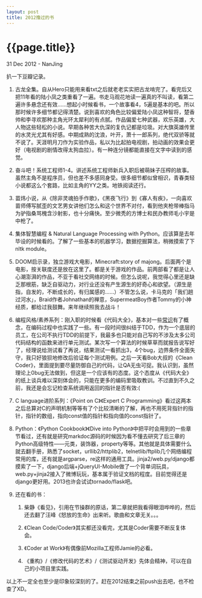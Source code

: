 ```yaml
---
layout: post
title: 2012撸过的书 
---
```


{{page.title}}
==============

<p class="meta">31 Dec 2012 - NanJing</p>

扒一下豆瓣记录。

1.	古龙全集。自从Hero只能用来看txt之后就老老实实把古龙啃完了。看完后又把11年看的陆小凤之类重看了一遍。书走马观花地读一遍真的不叫读，看第二遍许多悬念还有效……想起小时候看书，一个故事看4，5遍是基本的吧。所以那时候许多细节都记得清楚。说到喜欢的角色比较偏爱陆小凤这种智将，楚香帅和李寻欢那种主角光环太犀利的有点腻。作品偏爱七种武器，欢乐英雄，大人物这些轻松的小说。早期各种苦大仇深的复仇记都是垃圾。对大旗英雄传里的水灵光尤其有好感。中期成熟的沈浪，叶开，萧十一郎系列，绝代双骄等就不说了。天涯明月刀作为实验作品，私以为比起拍电视剧，拍动画的效果会更好（电视剧的剧情改得太狗血拉）。有一种连分镜都能直接在文字中读到的感觉。

2.	奋斗吧！系统工程师1-4。讲述系统工程师新兵入职后被萌妹子压榨的故事。虽然主角不是程序员，但也差不多感同身受。很多细节都似曾相识，青春类轻小说都这么个套路，比如主角的YY之类。地铁阅读还行。

3.	苗炜小说，从《除非灵魂拍手作歌》，《黑夜飞行》到《寡人有疾》，一向喜欢苗师傅写腻歪的文艺男女讲他们怎么和这个世界不对付，看到他夹枪带棒指马为驴指桑骂槐含沙射影，也十分痛快。至少微秃的方博士和民办教师毛小宇是中枪了。

4.	集体智慧编程 & Natural Language Processing with Python。应该算是去年毕设的时候看的。了解了一些基本的机器学习，数据挖掘算法，稍微摸索了下nltk module。

5.	DOOM启示录，独立游戏大电影，Minecraft:story of majong。后面两个是电影，按关联度还是放在这里了。都是关于游戏的作品。前两部看了都是让人心潮澎湃的作品，不亚于看社交网络的时候。但怎么说呢，我觉得心里还是缺乏那根筋，缺乏自驱动力，对行业还没有产生源生的好奇心和欲望。（源生是指，自发的，不断成长的，有归属感的……）不管怎么说，卡马克的「我们趟过河水」，Braid作者Johnathan的禅意，SupermeatBoy作者Tommy的小神经质，都给过我鼓舞。来年继续照我去战斗！

6.	编程风格/素养系列：刚入职的时候看《代码大全》，基本对一些[常识](http://www.luanxiang.org/blog/archives/1374.html)有了概念，在编码过程中也实践了一些。有一段时间很纠结于TDD，作为一个底层的员工，在公司不执行TDD的前提下，我最多也只能对自己写的不涉及太多公司代码结构的函数来进行单元测试。某次写一个算法的时候草草而就报告说写好了，经理说给测试看了再说，结果测试一看抓出3，4个bug，边界条件全面失守，我只好狼狈地修改后验证每个测试用例。之后一天看Bob大叔的《Clean Coder》，里面提到要尽量防御自己的代码，让QA无虫可捉。我认识到，虽然理论上0bug无法做到，但这是一个应该有的态度。这个态度从《代码大全》的纸上谈兵难以深刻体会的，只能在更多的编码里吸取教训。不过直到不久之前，我还是会忘记检查系统调用返回的指针是否有效:(

7.	C language进阶系列：《Point on C》《Expert C Programming》看过这两本之后总算对C的声明机制等等有了个比较清晰的了解，再也不用死背指针的指针，指针的数组，指向const值的指针和指向值的const指针了。

8.	Python：《Python Cookbook》《Dive into Python》中把平时会用到的一些章节看过，还有就是研究markdoc源码的时候因为看不懂去研究了后三章的Python高级特性——元类，装饰器，property等等。其他就是具体需要什么就去翻手册，熟悉了socket，urllib2/httplib2，telnetlib/ftplib几个网络编程常用的库，还有就是argparse，re这样的通用工具。jinja2/web.py/django都摸索了一下，django后端+jQueryUI-Mobile做了一个背单词玩具，web.py+jinja2接入了微博玩玩，基本属于验证文档的程度。目前觉得还是django更好用。2013也许会试试tornado/flask吧。

9.	还在看的书：
	1.	柴静《看见》，引用在节操群的原话，第二章就把我看得眼泪哗哗的，然后还去翻了汪峰《怒放的生命》出来听。歌曲和文章无关。。。

	2.	《Clean Code/Coder》其实都还没看完，尤其是Coder需要不断反复体会。

	3.	《Coder at Work》有偶像前Mozilla工程师Jamie的必看。

	4.	《重构》/《修改代码的艺术》/《测试驱动开发》先体会精神，可以在自己的小项目里实践。

以上不一定全也至少是印象较深刻的了。赶在2012结束之前push出去吧，也不检查了XD。